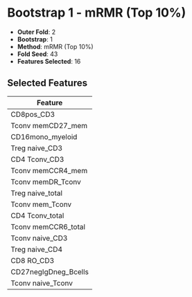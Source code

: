 # Bootstrap 1 - mRMR (Top 10%)

- **Outer Fold**: 2
- **Bootstrap**: 1
- **Method**: mRMR (Top 10%)
- **Fold Seed**: 43
- **Features Selected**: 16

## Selected Features

| Feature |
|---------|
| CD8pos_CD3 |
| Tconv memCD27_mem |
| CD16mono_myeloid |
| Treg naive_CD3 |
| CD4 Tconv_CD3 |
| Tconv memCCR4_mem |
| Tconv memDR_Tconv |
| Treg naive_total |
| Tconv mem_Tconv |
| CD4 Tconv_total |
| Tconv memCCR6_total |
| Tconv naive_CD3 |
| Treg naive_CD4 |
| CD8 RO_CD3 |
| CD27negIgDneg_Bcells |
| Tconv naive_Tconv |
